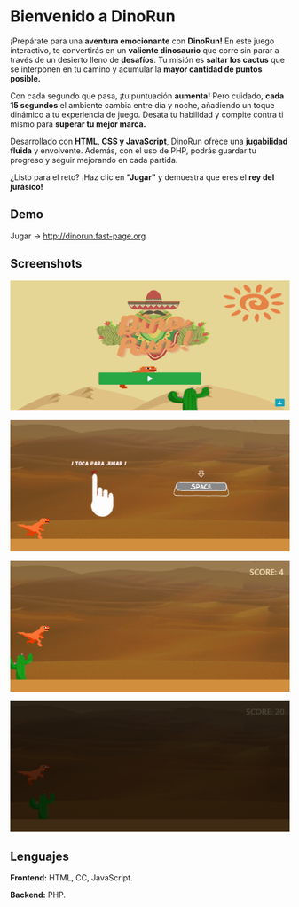 
# Bienvenido a DinoRun

¡Prepárate para una **aventura emocionante** con **DinoRun!** En este juego interactivo, te convertirás en un **valiente dinosaurio** que corre sin parar a través de un desierto lleno de **desafíos**. Tu misión es **saltar los cactus** que se interponen en tu camino y acumular la **mayor cantidad de puntos posible.**

Con cada segundo que pasa, ¡tu puntuación **aumenta!** Pero cuidado, **cada 15 segundos** el ambiente cambia entre día y noche, añadiendo un toque dinámico a tu experiencia de juego. Desata tu habilidad y compite contra ti mismo para **superar tu mejor marca.**

Desarrollado con **HTML, CSS y JavaScript**, DinoRun ofrece una **jugabilidad fluida** y envolvente. Además, con el uso de PHP, podrás guardar tu progreso y seguir mejorando en cada partida.

¿Listo para el reto? ¡Haz clic en **"Jugar"** y demuestra que eres el **rey del jurásico!**


## Demo

Jugar -> http://dinorun.fast-page.org
## Screenshots

![App Screenshot](screenshots/image1.png)

![App Screenshot](screenshots/image2.png)

![App Screenshot](screenshots/image3.png)

![App Screenshot](screenshots/image4.png)


## Lenguajes

**Frontend:** HTML, CC, JavaScript.

**Backend:**  PHP.

